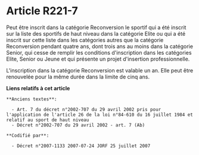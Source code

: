 # Article R221-7

Peut être inscrit dans la catégorie Reconversion le sportif qui a été inscrit sur la liste des sportifs de haut niveau dans
la catégorie Elite ou qui a été inscrit sur cette liste dans les catégories autres que la catégorie Reconversion pendant
quatre ans, dont trois ans au moins dans la catégorie Senior, qui cesse de remplir les conditions d'inscription dans les
catégories Elite, Senior ou Jeune et qui présente un projet d'insertion professionnelle.

L'inscription dans la catégorie Reconversion est valable un an. Elle peut être renouvelée pour la même durée dans la limite
de cinq ans.

**Liens relatifs à cet article**

	**Anciens textes**:

	  - Art. 7 du décret n°2002-707 du 29 avril 2002 pris pour l'application de l'article 26 de la loi n°84-610 du 16 juillet 1984 et relatif au sport de haut niveau
	  - Décret n°2002-707 du 29 avril 2002 - art. 7 (Ab)

	**Codifié par**:

	  - Décret n°2007-1133 2007-07-24 JORF 25 juillet 2007
